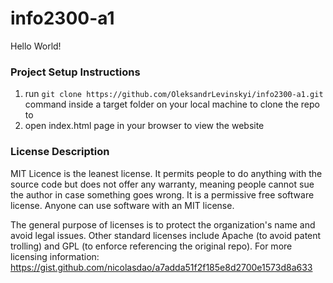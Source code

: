 # info2300-a1

Hello World!

### Project Setup Instructions
1. run `git clone https://github.com/OleksandrLevinskyi/info2300-a1.git` command inside a target folder on your local machine to clone the repo to
2. open index.html page in your browser to view the website

### License Description
MIT Licence is the leanest license. It permits people to do anything with the source code but does not offer any warranty, meaning people cannot sue the author in case something goes wrong. It is a permissive free software license. Anyone can use software with an MIT license.

The general purpose of licenses is to protect the organization's name and avoid legal issues. Other standard licenses include Apache (to avoid patent trolling) and GPL (to enforce referencing the original repo). For more licensing information: https://gist.github.com/nicolasdao/a7adda51f2f185e8d2700e1573d8a633
